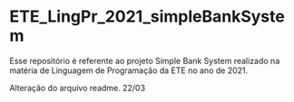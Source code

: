 # ETE_LingPr_2021_simpleBankSystem
Esse repositório é referente ao projeto Simple Bank System realizado na matéria de Linguagem de Programação da ETE no ano de 2021.

Alteração do arquivo readme. 22/03
